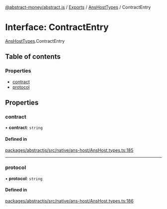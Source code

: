 [@abstract-money/abstract.js](../README.md) / [Exports](../modules.md) / [AnsHostTypes](../modules/AnsHostTypes.md) / ContractEntry

# Interface: ContractEntry

[AnsHostTypes](../modules/AnsHostTypes.md).ContractEntry

## Table of contents

### Properties

- [contract](AnsHostTypes.ContractEntry.md#contract)
- [protocol](AnsHostTypes.ContractEntry.md#protocol)

## Properties

### contract

• **contract**: `string`

#### Defined in

[packages/abstractjs/src/native/ans-host/AnsHost.types.ts:185](https://github.com/Abstract-OS/abstract.js/blob/c46b309/packages/abstractjs/src/native/ans-host/AnsHost.types.ts#L185)

___

### protocol

• **protocol**: `string`

#### Defined in

[packages/abstractjs/src/native/ans-host/AnsHost.types.ts:186](https://github.com/Abstract-OS/abstract.js/blob/c46b309/packages/abstractjs/src/native/ans-host/AnsHost.types.ts#L186)

